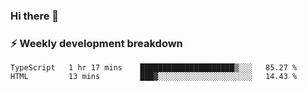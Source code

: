### Hi there 👋

### ⚡ Weekly development breakdown
<!--START_SECTION:waka-->
```text
TypeScript   1 hr 17 mins    █████████████████████▒░░░   85.27 % 
HTML         13 mins         ███▓░░░░░░░░░░░░░░░░░░░░░   14.43 % 
```
<!--END_SECTION:waka-->
<!--
**MarceloWis/MarceloWis** is a ✨ _special_ ✨ repository because its `README.md` (this file) appears on your GitHub profile.

Here are some ideas to get you started:

- 🔭 I’m currently working on ...
- 🌱 I’m currently learning ...
- 👯 I’m looking to collaborate on ...
- 🤔 I’m looking for help with ...
- 💬 Ask me about ...
- 📫 How to reach me: ...
- 😄 Pronouns: ...
- ⚡ Fun fact: ...
-->
